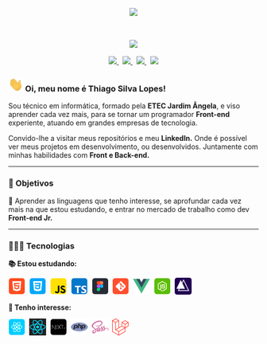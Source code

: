 <p align="center">
    <img src="https://user-images.githubusercontent.com/57417305/81239377-13bd3c00-8fdb-11ea-9567-30a27becb1bf.gif">
</p>
  &nbsp;
  <p align="center">
  <!-- Badge - Profile View Counter -->
  <img src="https://komarev.com/ghpvc/?username=Thiagoow&style=plastic&color=0007c4">
</p>
<p align="center">
  <!-- Badge - LinkedIn -->
  <a href="https://www.linkedin.com/in/thiagosilvaloopes/">
    <img src="https://img.shields.io/badge/-LinkedIn-1e337f?style=round-square&logo=Linkedin&logoColor=white&link=https://www.linkedin.com/in/thiagosilvaloopes/">
  </a>
  &nbsp;
  <!-- Badge - Email -->
  <a href="mailto:thiagodrive08@hotmail.com">
    <img src="https://img.shields.io/badge/-My%20Email-0ec733?style=round-square&logo=Gmail&logoColor=white&link=mailto:thiagodrive08@hotmail.com">
  </a>
   &nbsp;
<!-- Badge - My Settings -->
  <a href="https://github.com/Thiagoow/My-Settings">
    <img src="https://img.shields.io/badge/-My%20Settings-d10000">
  </a>
   &nbsp;
    <!-- Badge - Instagram -->
  <a href="https://www.instagram.com/thiagosilvaloopes/">
    <img src="https://img.shields.io/badge/-Instagram-ed8907?style=round-square&labelColor=orange&logo=instagram&logoColor=white&link=https://www.instagram.com/thiagosilvaloopes/">
  </a>
</p>

<!-- Apresentação -->

### <img src="/icons/hello.gif" width="30px"> Oi, meu nome é Thiago Silva Lopes!

<p>Sou técnico em informática, formado pela <strong>ETEC Jardim Ângela</strong>, e viso aprender cada vez mais, para se tornar um programador
<strong>Front-end</strong> experiente, atuando em grandes empresas de tecnologia.</p>

<p>Convido-lhe a visitar meus repositórios e meu <strong>LinkedIn.</strong> Onde é possível ver meus projetos em desenvolvimento, ou desenvolvidos. Juntamente com minhas habilidades com <strong>Front e Back-end.</strong></p>

---

### 🚀 Objetivos

<p>📌 Aprender as linguagens que tenho interesse, se aprofundar cada vez mais na que estou estudando, e entrar no mercado de trabalho como dev <strong>Front-end Jr.</strong></p>

---

### 👨🏻‍💻 Tecnologias

**📚 Estou estudando:**

<p align="left">
  <!-- HTML Icon -->
  <img src="/icons/html.png">&nbsp;
  <!-- CSS Icon -->
  <img src="/icons/css.png">&nbsp;
  <!-- JS Icon -->
  <img src="/icons/js.png">&nbsp;
  <!-- TS Icon -->
  <img src="/icons/ts.png">&nbsp;
  <!-- Figma Icon -->
  <img src="/icons/figma.png">&nbsp;
  <!-- Git Icon -->
  <img src="/icons/git.png">&nbsp;
  <!--VueJS Icon-->
  <img src="/icons/vuejs.png">&nbsp;
  <!-- NodeJS Icon -->
  <img src="/icons/nodejs.png">&nbsp;
  <!-- AdonisJS Icon -->
  <img src="/icons/adonisjs.png">&nbsp;
  
  
</p>

**🎯 Tenho interesse:**

  <p align="left">
  <!-- React Icon -->
  <img src="/icons/react.png">&nbsp;
  <!-- React Native Icon -->
  <img src="/icons/reactnative.png">&nbsp;
  <!-- NextJS Icon -->
  <img src="/icons/nextJS.png">&nbsp;
  <!-- AdobePS Icon
  <img src="/icons/ps.png">&nbsp;-->
  <!-- PHP Icon -->
  <img src="/icons/php.png">&nbsp;
  <!-- Sass Icon -->
  <img src="/icons/sass.png">&nbsp;
  <!-- Laravel Icon -->
  <img src="/icons/laravel.png">&nbsp;
</p>
